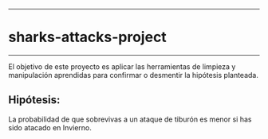 ---------------------------
# sharks-attacks-project 
------------------------------
El objetivo de este proyecto es aplicar las herramientas de limpieza y manipulación aprendidas para confirmar o desmentir la hipótesis planteada.

## Hipótesis:

La probabilidad de que sobrevivas a un ataque de tiburón es menor si has sido atacado en Invierno.




